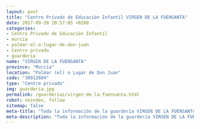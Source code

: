 ```yaml
---
layout: post
title: "Centro Privado de Educación Infantil VIRGEN DE LA FUENSANTA"
date: 2017-09-20 20:57:05 +0200
categories:
- Centro Privado de Educación Infantil
- murcia
- palmar-el-o-lugar-de-don-juan
- Centro privado
- guarderia
name: "VIRGEN DE LA FUENSANTA"
province: "Murcia"
location: "Palmar (el) o Lugar de Don Juan"
code: "30012604"
type: "Centro privado"
img: guarderia.jpg
permalink: /guarderias/virgen-de-la-fuensanta.html
robot: noindex, follow
sitemap: false
meta-title: "Toda la información de la guardería VIRGEN DE LA FUENSANTA"
meta-description: "Toda la información de la guardería VIRGEN DE LA FUENSANTA"
---
```


